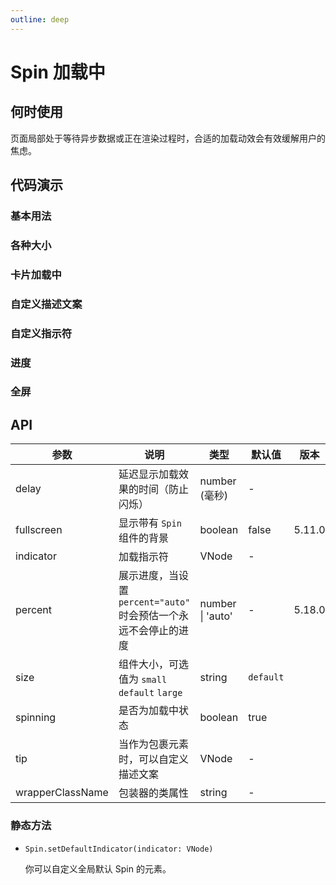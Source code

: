 ```yaml
---
outline: deep
---
```


# Spin 加载中

## 何时使用

页面局部处于等待异步数据或正在渲染过程时，合适的加载动效会有效缓解用户的焦虑。

## 代码演示

### 基本用法

<demo vue="spin/basic.vue"></demo>

### 各种大小

<demo vue="spin/size.vue"></demo>

### 卡片加载中

<demo vue="spin/nested.vue"></demo>

### 自定义描述文案

<demo vue="spin/tip.vue"></demo>

<!-- ### 延迟 -->

<!-- <demo vue="spin/delayAndDebounce.vue"></demo> -->

### 自定义指示符

<demo vue="spin/custom-indicator.vue"></demo>

### 进度

<demo vue="spin/percent.vue" version="5.18.0"></demo>

### 全屏

<demo vue="spin/fullscreen.vue"></demo>

## API

| 参数             | 说明                                                             | 类型             | 默认值    | 版本   |
| ---------------- | ---------------------------------------------------------------- | ---------------- | --------- | ------ |
| delay            | 延迟显示加载效果的时间（防止闪烁）                               | number (毫秒)    | -         |
| fullscreen       | 显示带有 `Spin` 组件的背景                                       | boolean          | false     | 5.11.0 |
| indicator        | 加载指示符                                                       | VNode            | -         |        |
| percent          | 展示进度，当设置 `percent="auto"` 时会预估一个永远不会停止的进度 | number \| 'auto' | -         | 5.18.0 |
| size             | 组件大小，可选值为 `small` `default` `large`                     | string           | `default` |        |
| spinning         | 是否为加载中状态                                                 | boolean          | true      |        |
| tip              | 当作为包裹元素时，可以自定义描述文案                             | VNode            | -         |
| wrapperClassName | 包装器的类属性                                                   | string           | -         |

### 静态方法

- `Spin.setDefaultIndicator(indicator: VNode)`

  你可以自定义全局默认 Spin 的元素。
